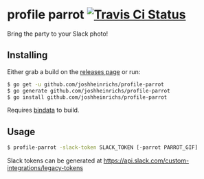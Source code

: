 # profile parrot [![Travis Ci Status](https://travis-ci.org/joshheinrichs/profile-parrot.svg?branch=master)](https://travis-ci.org/joshheinrichs/profile-parrot)
Bring the party to your Slack photo!

## Installing 

Either grab a build on the [releases page](github.com/joshheinrichs/profile-parrot/releases) or run:

```bash
$ go get -u github.com/joshheinrichs/profile-parrot
$ go generate github.com/joshheinrichs/profile-parrot
$ go install github.com/joshheinrichs/profile-parrot
```

Requires [bindata](github.com/jteeuwen/go-bindata) to build.

## Usage

```bash
$ profile-parrot -slack-token SLACK_TOKEN [-parrot PARROT_GIF]
```

Slack tokens can be generated at https://api.slack.com/custom-integrations/legacy-tokens
